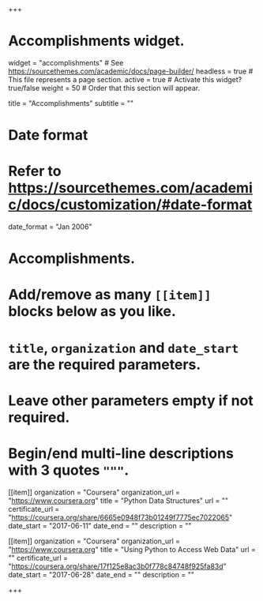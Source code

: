 +++
# Accomplishments widget.
widget = "accomplishments"  # See https://sourcethemes.com/academic/docs/page-builder/
headless = true  # This file represents a page section.
active = true  # Activate this widget? true/false
weight = 50  # Order that this section will appear.

title = "Accomplishments"
subtitle = ""

# Date format
#   Refer to https://sourcethemes.com/academic/docs/customization/#date-format
date_format = "Jan 2006"

# Accomplishments.
#   Add/remove as many `[[item]]` blocks below as you like.
#   `title`, `organization` and `date_start` are the required parameters.
#   Leave other parameters empty if not required.
#   Begin/end multi-line descriptions with 3 quotes `"""`.

[[item]]
  organization = "Coursera"
  organization_url = "https://www.coursera.org"
  title = "Python Data Structures"
  url = ""
  certificate_url = "https://coursera.org/share/6665e0948f73b01249f7775ec7022065"
  date_start = "2017-06-11"
  date_end = ""
  description = ""

[[item]]
  organization = "Coursera"
  organization_url = "https://www.coursera.org"
  title = "Using Python to Access Web Data"
  url = ""
  certificate_url = "https://coursera.org/share/17f125e8ac3b0f778c84748f925fa83d"
  date_start = "2017-06-28"
  date_end = ""
  description = ""

+++
  
<!-- [[item]]
  organization = "DataCamp"
  organization_url = "https://www.datacamp.com"
  title = "Object-Oriented Programming in R: S3 and R6 Course"
  url = ""
  certificate_url = "https://www.datacamp.com"
  date_start = "2017-07-01"
  date_end = "2017-12-21"
  description = "" -->

<!-- +++ -->

